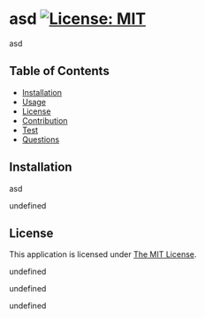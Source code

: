 # asd [![License: MIT](https://img.shields.io/badge/License-MIT-yellow.svg)](https://opensource.org/licenses/MIT)

asd

## Table of Contents
- [Installation](#Installation)
- [Usage](#Usage)
- [License](#License)
- [Contribution](#Contribution)
- [Test](#Test)
- [Questions](#Questions)


## Installation
  asd

undefined

## License
  This application is licensed under [The MIT License](https://opensource.org/licenses/MIT).

undefined

undefined

undefined


